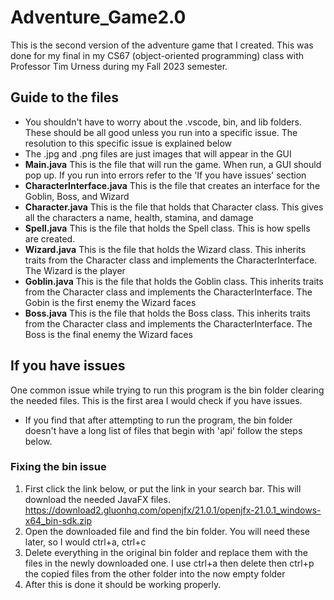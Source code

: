 # Adventure_Game2.0
This is the second version of the adventure game that I created. This was done for my final in my CS67 (object-oriented programming) class with Professor Tim Urness during my Fall 2023 semester. 

## Guide to the files
* You shouldn't have to worry about the .vscode, bin, and lib folders. These should be all good unless you run into a specific issue. The resolution to this specific issue is explained below
* The .jpg and .png files are just images that will appear in the GUI
* **Main.java** This is the file that will run the game. When run, a GUI should pop up. If you run into errors refer to the 'If you have issues' section
* **CharacterInterface.java** This is the file that creates an interface for the Goblin, Boss, and Wizard
* **Character.java** This is the file that holds that Character class. This gives all the characters a name, health, stamina, and damage
* **Spell.java** This is the file that holds the Spell class. This is how spells are created.
* **Wizard.java** This is the file that holds the Wizard class. This inherits traits from the Character class and implements the CharacterInterface. The Wizard is the player
* **Goblin.java** This is the file that holds the Goblin class. This inherits traits from the Character class and implements the CharacterInterface. The Gobin is the first enemy the Wizard faces
* **Boss.java** This is the file that holds the Boss class. This inherits traits from the Character class and implements the CharacterInterface. The Boss is the final enemy the Wizard faces

## If you have issues
One common issue while trying to run this program is the bin folder clearing the needed files. This is the first area I would check if you have issues. 
* If you find that after attempting to run the program, the bin folder doesn't have a long list of files that begin with 'api' follow the steps below.

### Fixing the bin issue
1. First click the link below, or put the link in your search bar. This will download the needed JavaFX files.
   https://download2.gluonhq.com/openjfx/21.0.1/openjfx-21.0.1_windows-x64_bin-sdk.zip
2. Open the downloaded file and find the bin folder. You will need these later, so I would ctrl+a, ctrl+c 
3. Delete everything in the original bin folder and replace them with the files in the newly downloaded one. I use ctrl+a then delete then ctrl+p the copied files from the other folder into the now empty folder
4. After this is done it should be working properly. 
